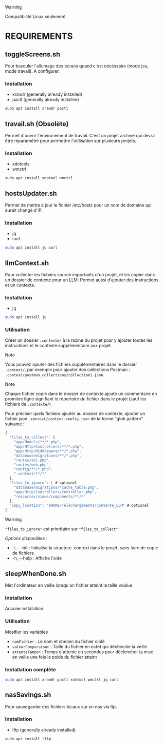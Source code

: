 > [!WARNING]
> Compatibilité Linux seulement
# REQUIREMENTS

## toggleScreens.sh
Pour basculer l'allumage des écrans quand c'est nécéssaire (mode jeu, mode travail).
A configurer.
### Installation
- xrandr (generally already installed)
- pactl (generally already installed)
```bash
sudo apt install xrandr pactl
```
## travail.sh (Obsolète)
Permet d'ouvrir l'environement de travail. C'est un projet archivé qui devra être reparamétré pour permettre l'utilisation sur plusieurs projets.
### Installation
- xdotools
- wmctrl
```bash
sudo apt install xdotool wmctrl
```
## hostsUpdater.sh
Permet de mettre à jour le fichier /etc/hosts pour un nom de domaine qui aurait changé d'IP.
### Installation
- jq
- curl
```bash
sudo apt install jq curl
```
## llmContext.sh
Pour collecter les fichiers source importants d'un projet, et les copier dans un dossier de contexte pour un LLM. Permet aussi d'ajouter des instructions et un contexte.
### Installation
- jq
```bash
sudo apt install jq
```
### Utilisation
Créer un dossier ```.contexte/``` à la racine du projet pour y ajouter toutes les instructions et le contexte supplémentaire aux projet.  
> [!NOTE]
> Vous pouvez ajouter des fichiers supplémentaires dans le dossier ```.context/```, par exemple pour ajouter des collections Postman : ```.context/postman_collections/collection1.json```.

> [!NOTE]
> Chaque fichier copié dans le dossier de contexte ajoute un commentaire en promière ligne signifiant le répertoire du fichier dans le projet (sauf les fichiers de ```.contexte/```)

Pour préciser quels fichiers ajouter au dossier de contexte, ajouter un fichier json ```.context/context-config.json``` de la forme "glob pattern" suivante :
```js
{
  "files_to_collect": [
    "app/Models/**/*.php",
    "app/Http/Controllers/**/*.php",
    "app/Http/Middleware/**/*.php",
    "database/migrations/**/*.php",
    "routes/api.php",
    "routes/web.php",
    "config/**/*.php",
    ".context/**/*"
  ],
  "files_to_ignore": [ # optionel
    "database/migrations/*cache_table.php",
    "app/Http/Controllers/Controller.php",
    "resources/views/components/**/*"
  ],
  "copy_location": "$HOME/Téléchargements/Contexte_LLM" # optionel
}
```
> [!WARNING]
>  ```"files_to_ignore"``` est prioritaire sur ```"files_to_collect"```

*Options disponibles* :
- -i, --init : Initialise la structure .context dans le projet, sans faire de copie de fichiers.
- -h, --help : Affiche l'aide

## sleepWhenDone.sh
Met l'ordinateur en veille lorsqu'un fichier atteint la taille voulue
### Installation
Aucune installation
### Utilisation
Mosifier les variables
- ```nomFichier``` : Le nom et chemin du fichier ciblé
- ```valeurComparaison``` : Taille du fichier en octet qui déclenche la veille
- ```attenteTampon``` : Temps d'attente en secondes pour déclencher la mise en veille une fois le poids du fichier atteint

### Installation complète
```bash
sudo apt install xrandr pactl xdotool wmctrl jq curl
```
## nasSavings.sh

Pour sauvegarder des fichiers locaux sur un nas via ftp.
### Installation
- lftp (generally already installed)
```bash
sudo apt install lftp
```